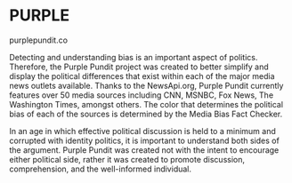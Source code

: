 # PURPLE
purplepundit.co

Detecting and understanding bias is an important aspect of politics.
Therefore, the Purple Pundit project was created to better simplify and display the political differences
that exist within each of the major media news outlets available. Thanks to the NewsApi.org, Purple Pundit currently features over 50 media sources including
CNN, MSNBC, Fox News, The Washington Times, amongst others. The color that determines the political bias of each of the sources is determined by the
Media Bias Fact Checker.
                 
In an age in which effective political discussion is held to a minimum
and corrupted with identity politics, it is important to understand both sides of the argument. Purple Pundit was created not with
the intent to encourage either political side, rather it was created to promote discussion, comprehension, and the well-informed individual.
